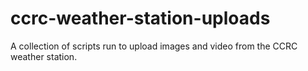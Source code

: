 # ccrc-weather-station-uploads
A collection of scripts run to upload images and video from the CCRC weather station.
